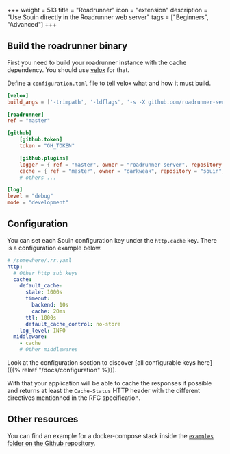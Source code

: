 +++
weight = 513
title = "Roadrunner"
icon = "extension"
description = "Use Souin directly in the Roadrunner web server"
tags = ["Beginners", "Advanced"]
+++

## Build the roadrunner binary
First you need to build your roadrunner instance with the cache dependency. You should use [velox](https://github.com/roadrunner-server/velox) for that.

Define a `configuration.toml` file to tell velox what and how it must build.
```toml
[velox]
build_args = ['-trimpath', '-ldflags', '-s -X github.com/roadrunner-server/roadrunner/v2/internal/meta.version=${VERSION} -X github.com/roadrunner-server/roadrunner/v2/internal/meta.buildTime=${TIME}']

[roadrunner]
ref = "master"

[github]
    [github.token]
    token = "GH_TOKEN"

    [github.plugins]
    logger = { ref = "master", owner = "roadrunner-server", repository = "logger" }
    cache = { ref = "master", owner = "darkweak", repository = "souin", folder = "/plugins/roadrunner" }
	# others ...

[log]
level = "debug"
mode = "development"
```

## Configuration
You can set each Souin configuration key under the `http.cache` key. There is a configuration example below.
```yaml
# /somewhere/.rr.yaml
http:
  # Other http sub keys
  cache:
    default_cache:
      stale: 1000s
      timeout:
        backend: 10s
        cache: 20ms
      ttl: 1000s
      default_cache_control: no-store
    log_level: INFO
  middleware:
    - cache
    # Other middlewares
```

Look at the configuration section to discover [all configurable keys here]({{% relref "/docs/configuration" %}}).

With that your application will be able to cache the responses if possible and returns at least the `Cache-Status` HTTP header with the different directives mentionned in the RFC specification.

Other resources
---------------
You can find an example for a docker-compose stack inside the [`examples` folder on the Github repository](https://github.com/darkweak/souin/tree/master/plugins/roadrunner/examples).
